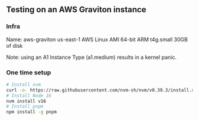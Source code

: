 ## Testing on an AWS Graviton instance

### Infra

Name: aws-graviton
us-east-1
AWS Linux AMI 64-bit ARM
t4g.small
30GB of disk

Note: using an A1 Instance Type (a1.medium) results in a kernel panic.

### One time setup

```sh
# Install nvm
curl -o- https://raw.githubusercontent.com/nvm-sh/nvm/v0.39.3/install.sh | bash
# Install Node 16
nvm install v16
# Install pnpm
npm install -g pnpm
```
